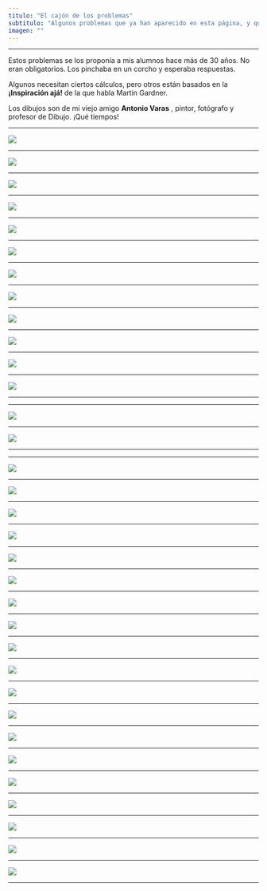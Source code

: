 ```yaml
---
titulo: "El cajón de los problemas"
subtitulo: "Algunos problemas que ya han aparecido en esta página, y que pueden dar ideas y preocupaciones a los recién llegados."
imagen: ""
---
```

* * *

Estos problemas se los proponía a mis alumnos hace más de 30 años. No eran obligatorios. Los pinchaba en un corcho y esperaba respuestas.

Algunos necesitan ciertos cálculos, pero otros están basados en la **¡Inspiración ajá!** de la que habla Martin Gardner.

Los dibujos son de mi viejo amigo **Antonio Varas** , pintor, fotógrafo y profesor de Dibujo. ¡Qué tiempos!

* * *

![](/imagenes/matematicas/problema_005.jpg)

* * *

![](/imagenes/matematicas/problema_001.jpg)

* * *

![](/imagenes/matematicas/problema_002.jpg)

* * *

![](/imagenes/matematicas/problema_003.jpg)

* * *

![](/imagenes/matematicas/problema_004.jpg)

* * *

![](/imagenes/matematicas/problema_006.jpg)

* * *

![](/imagenes/matematicas/escanear0002cpeq.jpg)

* * *

![](/imagenes/matematicas/escanear0001bpeq.jpg)

* * *

![](/imagenes/matematicas/escanear0003bpeq.jpg)

* * *

![](/imagenes/matematicas/escanear0003cpeq.jpg)

* * *

![](/imagenes/matematicas/escanear0004bpeq.jpg)

* * *

![](/imagenes/matematicas/escanear0004cpeq.jpg)

* * *

    
    

* * *

![](/imagenes/matematicas/escanear0005cpeq.jpg)

* * *

![](/imagenes/matematicas/escanear0006cpeq.jpg)

* * *

    
    

* * *

![](/imagenes/matematicas/escanear0007cpeq.jpg)

* * *

![](/imagenes/matematicas/escanear0008bpeq.jpg)

* * *

![](/imagenes/matematicas/escanear0008cpeq.jpg)

* * *

![](/imagenes/matematicas/escanear0009bpeq.jpg)

* * *

![](/imagenes/matematicas/escanear0009cpeq.jpg)

* * *

![](/imagenes/matematicas/escanear0010bpeq.jpg)

* * *

![](/imagenes/matematicas/escanear0010cpeq.jpg)

* * *

![](/imagenes/matematicas/escanear0011bpeq.jpg)

* * *

![](/imagenes/matematicas/escanear0011cpeq.jpg)

* * *

![](/imagenes/matematicas/escanear0012bpeq.jpg)

* * *

![](/imagenes/matematicas/escanear0012cpeq.jpg)

* * *

![](/imagenes/matematicas/escanear0013bpeq.jpg)

* * *

![](/imagenes/matematicas/escanear0013cpeq.jpg)

* * *

![](/imagenes/matematicas/escanear0014bpeq.jpg)

* * *

![](/imagenes/matematicas/escanear0014cpeq.jpg)

* * *

![](/imagenes/matematicas/escanear0015bpeq.jpg)

* * *

![](/imagenes/matematicas/escanear0015cpeq.jpg)

* * *

![](/imagenes/matematicas/escanear0016bpeq.jpg)

* * *

![](/imagenes/matematicas/escanear0016cpeq.jpg)

* * *
